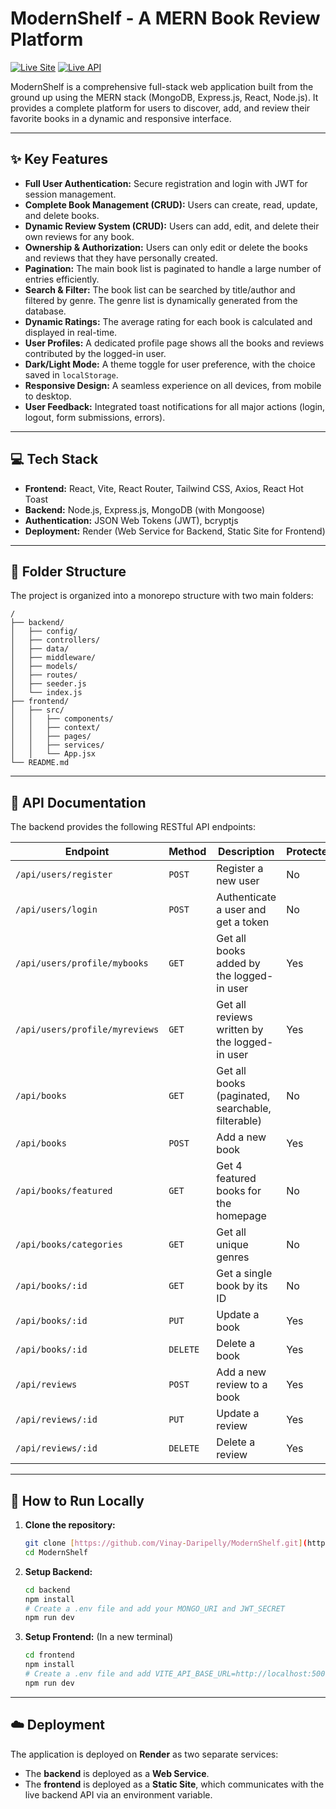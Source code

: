 # ModernShelf - A MERN Book Review Platform

[![Live Site](https://img.shields.io/badge/Live_Site-View%20App-brightgreen)](https://modernshelf-a-diigital-book-store.onrender.com/)
[![Live API](https://img.shields.io/badge/Live_API-View%20Base-blue)](https://modernshelf.onrender.com/)

ModernShelf is a comprehensive full-stack web application built from the ground up using the MERN stack (MongoDB, Express.js, React, Node.js). It provides a complete platform for users to discover, add, and review their favorite books in a dynamic and responsive interface.

---

## ✨ Key Features

-   **Full User Authentication:** Secure registration and login with JWT for session management.
-   **Complete Book Management (CRUD):** Users can create, read, update, and delete books.
-   **Dynamic Review System (CRUD):** Users can add, edit, and delete their own reviews for any book.
-   **Ownership & Authorization:** Users can only edit or delete the books and reviews that they have personally created.
-   **Pagination:** The main book list is paginated to handle a large number of entries efficiently.
-   **Search & Filter:** The book list can be searched by title/author and filtered by genre. The genre list is dynamically generated from the database.
-   **Dynamic Ratings:** The average rating for each book is calculated and displayed in real-time.
-   **User Profiles:** A dedicated profile page shows all the books and reviews contributed by the logged-in user.
-   **Dark/Light Mode:** A theme toggle for user preference, with the choice saved in `localStorage`.
-   **Responsive Design:** A seamless experience on all devices, from mobile to desktop.
-   **User Feedback:** Integrated toast notifications for all major actions (login, logout, form submissions, errors).

---

## 💻 Tech Stack

-   **Frontend:** React, Vite, React Router, Tailwind CSS, Axios, React Hot Toast
-   **Backend:** Node.js, Express.js, MongoDB (with Mongoose)
-   **Authentication:** JSON Web Tokens (JWT), bcryptjs
-   **Deployment:** Render (Web Service for Backend, Static Site for Frontend)

---

## 📂 Folder Structure

The project is organized into a monorepo structure with two main folders:
```
/
├── backend/
│   ├── config/
│   ├── controllers/
│   ├── data/
│   ├── middleware/
│   ├── models/
│   ├── routes/
│   ├── seeder.js
│   └── index.js
├── frontend/
│   ├── src/
│   │   ├── components/
│   │   ├── context/
│   │   ├── pages/
│   │   ├── services/
│   │   └── App.jsx
└── README.md  
```

---

## 📖 API Documentation

The backend provides the following RESTful API endpoints:

| Endpoint                       | Method   | Description                                       | Protected |
| ------------------------------ | -------- | ------------------------------------------------- | --------- |
| `/api/users/register`          | `POST`   | Register a new user                               | No        |
| `/api/users/login`             | `POST`   | Authenticate a user and get a token               | No        |
| `/api/users/profile/mybooks`   | `GET`    | Get all books added by the logged-in user         | Yes       |
| `/api/users/profile/myreviews` | `GET`    | Get all reviews written by the logged-in user     | Yes       |
| `/api/books`                   | `GET`    | Get all books (paginated, searchable, filterable) | No        |
| `/api/books`                   | `POST`   | Add a new book                                    | Yes       |
| `/api/books/featured`          | `GET`    | Get 4 featured books for the homepage             | No        |
| `/api/books/categories`        | `GET`    | Get all unique genres                             | No        |
| `/api/books/:id`               | `GET`    | Get a single book by its ID                       | No        |
| `/api/books/:id`               | `PUT`    | Update a book                                     | Yes       |
| `/api/books/:id`               | `DELETE` | Delete a book                                     | Yes       |
| `/api/reviews`                 | `POST`   | Add a new review to a book                        | Yes       |
| `/api/reviews/:id`             | `PUT`    | Update a review                                   | Yes       |
| `/api/reviews/:id`             | `DELETE` | Delete a review                                   | Yes       |

---

## 🚀 How to Run Locally

1.  **Clone the repository:**
    ```bash
    git clone [https://github.com/Vinay-Daripelly/ModernShelf.git](https://github.com/Vinay-Daripelly/ModernShelf.git)
    cd ModernShelf
    ```
2.  **Setup Backend:**
    ```bash
    cd backend
    npm install
    # Create a .env file and add your MONGO_URI and JWT_SECRET
    npm run dev
    ```
3.  **Setup Frontend:** (In a new terminal)
    ```bash
    cd frontend
    npm install
    # Create a .env file and add VITE_API_BASE_URL=http://localhost:5000
    npm run dev
    ```

---

## ☁️ Deployment

The application is deployed on **Render** as two separate services:
-   The **backend** is deployed as a **Web Service**.
-   The **frontend** is deployed as a **Static Site**, which communicates with the live backend API via an environment variable.
